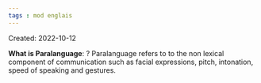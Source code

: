 ```yaml
---
tags : mod englais
---
```

Created: 2022-10-12 

**What is Paralanguage**:
?
Paralanguage refers to to the non lexical component of communication such as facial expressions, pitch, intonation, speed of speaking and gestures. 